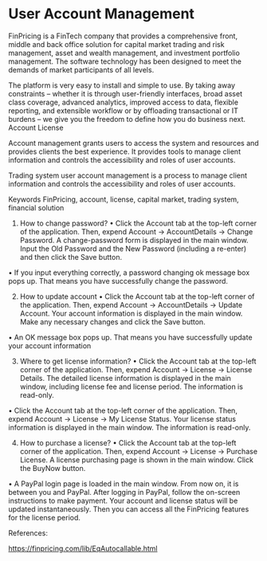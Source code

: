 # User Account Management

FinPricing is a FinTech company that provides a comprehensive front, middle and back office solution for capital market trading and risk management, asset and wealth management, and investment portfolio management. The software technology has been designed to meet the demands of market participants of all levels. 

The platform is very easy to install and simple to use. By taking away constraints – whether it is through user-friendly interfaces, broad asset class coverage, advanced analytics, improved access to data, flexible reporting, and extensible workflow or by offloading transactional or IT burdens – we give you the freedom to define how you do business next. Account License

Account management grants users to access the system and resources and provides clients the best experience. It provides tools to manage client information and controls the accessibility and roles of user accounts.

Trading system user account management is a process to manage client information and controls the accessibility and roles of user accounts.


Keywords
FinPricing, account, license, capital market, trading system, financial solution

1.	How to change password?
•	Click the Account tab at the top-left corner of the application. Then, expend Account -> AccountDetails -> Change Password. A change-password form is displayed in the main window. Input the Old Password and the New Password (including a re-enter) and then click the Save button.

 

•	If you input everything correctly, a password changing ok message box pops up. That means you have successfully change the password.

 


2.	How to update account
•	Click the Account tab at the top-left corner of the application. Then, expend Account -> AccountDetails -> Update Account. Your account information is displayed in the main window. Make any necessary changes and click the Save button.
 

•	An OK message box pops up. That means you have successfully update your account information

 

3.	Where to get license information?
•	Click the Account tab at the top-left corner of the application. Then, expend Account -> License -> License Details. The detailed license information is displayed in the main window, including license fee and license period. The information is read-only.

 

•	Click the Account tab at the top-left corner of the application. Then, expend Account -> License -> My License Status. Your license status information is displayed in the main window. The information is read-only.

 

4.	How to purchase a license?
•	Click the Account tab at the top-left corner of the application. Then, expend Account -> License -> Purchase License. A license purchasing page is shown in the main window. Click the BuyNow button.

 

•	A PayPal login page is loaded in the main window. From now on, it is between you and PayPal. After logging in PayPal, follow the on-screen instructions to make payment. Your account and license status will be updated instantaneously. Then you can access all the FinPricing features for the license period.

 



References:

https://finpricing.com/lib/EqAutocallable.html


